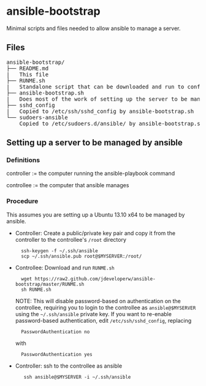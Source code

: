 ansible-bootstrap
=================

Minimal scripts and files needed to allow ansible to manage a server.

## Files

<pre>
ansible-bootstrap/
├── README.md
|   This file
├── RUNME.sh
|   Standalone script that can be downloaded and run to configure a server to be managed by ansible
├── ansible-bootstrap.sh
|   Does most of the work of setting up the server to be managed by ansible.
├── sshd_config
|   Copied to /etc/ssh/sshd_config by ansible-bootstrap.sh
└── sudoers-ansible
    Copied to /etc/sudoers.d/ansible/ by ansible-bootstrap.sh
</pre>

## Setting up a server to be managed by ansible

### Definitions

controller := the computer running the ansible-playbook command

controllee := the computer that ansible manages

### Procedure

This assumes you are setting up a Ubuntu 13.10 x64 to be managed by ansible.

- Controller: Create a public/private key pair and copy it from the controller to the controllee's `/root` directory

        ssh-keygen -f ~/.ssh/ansible
        scp ~/.ssh/ansible.pub root@$MYSERVER:/root/

- Controllee: Download and run `RUNME.sh`
  
        wget https://raw2.github.com/jdeveloperw/ansible-bootstrap/master/RUNME.sh
        sh RUNME.sh

  NOTE: This will disable password-based on authentication on the controllee,
  requiring you to login to the controllee as `ansible@$MYSERVER` using the `~/.ssh/ansible` private key.
  If you want to re-enable password-based authentication, edit `/etc/ssh/sshd_config`, replacing

        PasswordAuthentication no

  with

        PasswordAuthentication yes

- Controller: ssh to the controllee as ansible

         ssh ansible@$MYSERVER -i ~/.ssh/ansible

